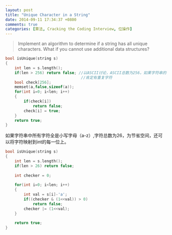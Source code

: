 ```yaml
---
layout: post
title: "Unique Character in a String"
date: 2014-09-11 17:34:37 +0800
comments: true
categories: [算法, Cracking the Coding Interview, 位操作]
---
```

>Implement an algorithm to determine if a string has all unique characters. What if you cannot use additional data structures?  

```c++ 空间复杂度O(1),时间复杂度O(n)
bool isUnique(string s)
{
	int len = s.length();
	if(len > 256) return false; //以ASCII讨论，ASCII总数为256，如果字符串的长度大于256，
								 //肯定有重复字符
	bool check[256];
	memset(a,false,sizeof(a));
	for(int i=0; i<len; i++)
	{
		if(check[i])
			return false;
		check[i] = true;
	}
	return true;
}
```  
如果字符串中所有字符全是小写字母（a-z）,字符总数为26，为节省空间，还可以将字符映射到int的每一位上。  
```c++ 空间复杂度O(1),时间复杂度O(n) 位操作
bool isUnique(string s)
{
	int len = s.length();
	if(len > 26) return false;
	
	int checker = 0;
	
	for(int i=0; i<len; i++)
	{
		int val = s[i]-'a';
		if((checker & (1<<val)) > 0)
			return false;
		checker |= (1<<val);
	}
	
	return true;
}
```